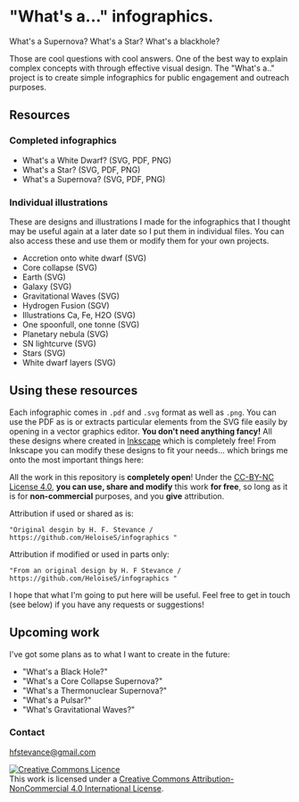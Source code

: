 
# "What's a..." infographics.


What's a Supernova? What's a Star? What's a blackhole?

Those are cool questions with cool answers. One of the best way to explain complex concepts with through effective visual design. The "What's a.." project is to create simple infographics for public engagement and outreach purposes. 

## Resources 

### Completed infographics

* What's a White Dwarf? (SVG, PDF, PNG)
* What's a Star? (SVG, PDF, PNG)
* What's a Supernova? (SVG, PDF, PNG)

### Individual illustrations
These are designs and illustrations I made for the infographics that I thought may be useful again at a later date so I put them in individual files.
You can also access these and use them or modify them for your own projects.

* Accretion onto white dwarf (SVG)
* Core collapse (SVG)
* Earth (SVG)
* Galaxy (SVG)
* Gravitational Waves (SVG)
* Hydrogen Fusion (SGV)
* Illustrations Ca, Fe, H2O (SVG)
* One spoonfull, one tonne (SVG)
* Planetary nebula (SVG)
* SN lightcurve (SVG)
* Stars (SVG)
* White dwarf layers (SVG)


## Using these resources

Each infographic comes in `.pdf` and `.svg` format as well as `.png`. You can use the PDF as is or extracts particular elements from the SVG file easily by opening in a vector graphics editor. **You don't need anything fancy!** All these designs where created in [Inkscape](https://inkscape.org/) which is completely free! From Inkscape you can modify these designs to fit your needs... which brings me onto the most important things here:  

All the work in this repository is **completely open**! Under the [CC-BY-NC License 4.0](https://creativecommons.org/licenses/by-nc/4.0/), **you can use, share and modify** this work **for free**, so long as it is for **non-commercial** purposes, and you **give** attribution. 

Attribution if used or shared as is:

`"Original desgin by H. F. Stevance / https://github.com/HeloiseS/infographics "`

Attribution if modified or used in parts only:

`"From an original design by H. F Stevance / https://github.com/HeloiseS/infographics "`

I hope that what I'm going to put here will be useful. Feel free to get in touch (see below) if you have any requests or suggestions!

## Upcoming work

I've got some plans as to what I want to create in the future:
 - "What's a Black Hole?"
 - "What's a Core Collapse Supernova?"
 - "What's a Thermonuclear Supernova?"
 - "What's a Pulsar?"
 - "What's Gravitational Waves?"
 
### Contact

hfstevance@gmail.com





<a rel="license" href="http://creativecommons.org/licenses/by-nc/4.0/"><img alt="Creative Commons Licence" style="border-width:0" src="https://i.creativecommons.org/l/by-nc/4.0/88x31.png" /></a><br />This work is licensed under a <a rel="license" href="http://creativecommons.org/licenses/by-nc/4.0/">Creative Commons Attribution-NonCommercial 4.0 International License</a>.
